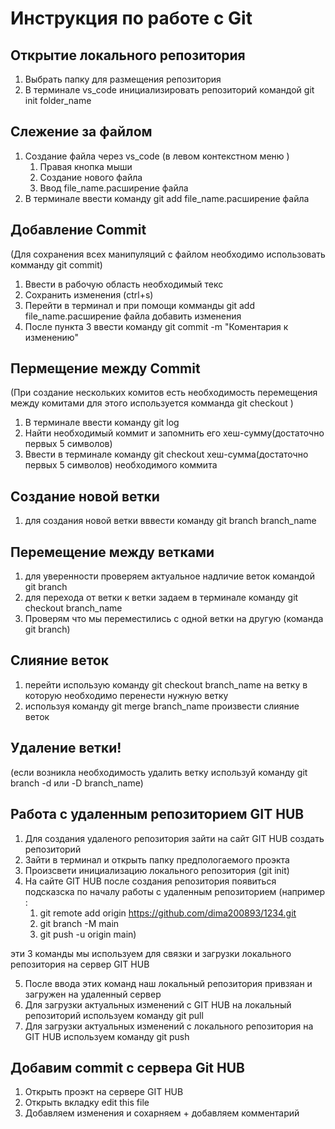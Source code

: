 # Инструкция по работе с Git 

## Открытие локального репозитория ##
1. Выбрать папку для размещения репозитория
2. В терминале vs_code инициализировать репозиторий командой git init folder_name

## Слежение за файлом ##
1. Создание файла через vs_code (в левом контекстном меню )
    1. Правая кнопка мыши 
    2. Создание нового файла
    3. Ввод file_name.расширение файла
2. В терминале ввести команду git add file_name.расширение файла

## Добавление Commit ##
(Для сохранения всех манипуляций с файлом необходимо использовать комманду git commit)
1. Ввести в рабочую область необходимый текс
2. Сохранить изменения  (ctrl+s)
3. Перейти в терминал и при помощи комманды git add file_name.расширение файла добавить изменения
4. После пункта 3 ввести команду git commit -m "Коментария к изменению"

## Пермещение между Commit ##
(При создание нескольких комитов есть необходимость перемещения между комитами для этого используется комманда git checkout )
1. В терминале ввести команду git log
2. Найти необходимый коммит и запомнить его хеш-сумму(достаточно первых 5 символов)
3. Ввести в терминале команду git checkout хеш-сумма(достаточно первых 5 символов) необходимого коммита

## Создание новой ветки ##
1. для создания новой ветки вввести команду git branch branch_name

 ## Перемещение между ветками ##
 1. для уверенности проверяем актуальное надличие веток командой git branch
 2. для перехода от ветки к ветки задаем в терминале команду git checkout branch_name
 3. Проверям что мы переместились с одной ветки на другую (команда git branch)
 
## Слияние веток ##
1. перейти использую команду git checkout branch_name на ветку в которую необходимо перенести нужную ветку
2. используя команду git merge branch_name произвести слияние веток 

## Удаление ветки! ##
(если возникла необходимость удалить ветку  используй команду git branch -d или -D branch_name)

## Работа с удаленным репозиторием  GIT HUB ##

1. Для создания удаленого репозитория зайти на сайт GIT HUB создать репозиторий 
2. Зайти в терминал и открыть  папку предпологаемого проэкта 
3. Произсвети инициализацию локального репозитория (git init) 
4. На сайте GIT HUB после создания репозитория появиться подсказска по началу работы с удаленным репозиторием (например : 
    1. git remote add origin https://github.com/dima200893/1234.git 
    2. git branch -M main 
    3. git push -u origin main)

 эти 3 команды мы используем для связки и загрузки локального репозитория на сервер GIT HUB 

 5. После ввода этих команд наш локальный репозитория привзяан и загружен на удаленный сервер
 6. Для загрузки актуальных изменений с GIT HUB на локальный репозиторий используем команду git pull 
 7. Для загрузки актуальных изменений с локального репозитория на GIT HUB используем команду git push

## Добавим commit с сервера Git HUB ##
1. Открыть проэкт на сервере GIT HUB
2. Открыть вкладку edit this file
3. Добавляем изменения и сохарняем + добавляем комментарий
